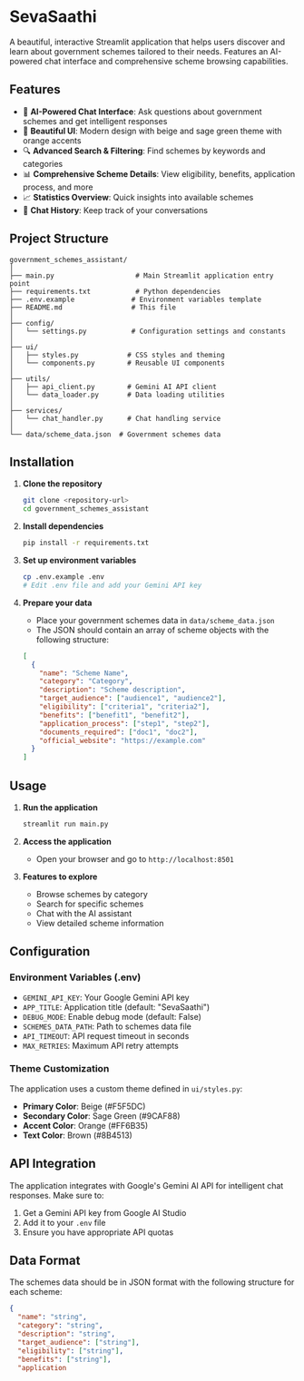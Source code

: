 # SevaSaathi

A beautiful, interactive Streamlit application that helps users discover and learn about government schemes tailored to their needs. Features an AI-powered chat interface and comprehensive scheme browsing capabilities.

## Features

- 🤖 **AI-Powered Chat Interface**: Ask questions about government schemes and get intelligent responses
- 🎨 **Beautiful UI**: Modern design with beige and sage green theme with orange accents
- 🔍 **Advanced Search & Filtering**: Find schemes by keywords and categories
- 📊 **Comprehensive Scheme Details**: View eligibility, benefits, application process, and more
- 📈 **Statistics Overview**: Quick insights into available schemes
- 💬 **Chat History**: Keep track of your conversations

## Project Structure

```
government_schemes_assistant/
│
├── main.py                    # Main Streamlit application entry point
├── requirements.txt           # Python dependencies
├── .env.example              # Environment variables template
├── README.md                 # This file
│
├── config/
│   └── settings.py           # Configuration settings and constants
│
├── ui/
│   ├── styles.py            # CSS styles and theming
│   └── components.py        # Reusable UI components
│
├── utils/
│   ├── api_client.py        # Gemini AI API client
│   └── data_loader.py       # Data loading utilities
│
├── services/
│   └── chat_handler.py      # Chat handling service
│
└── data/scheme_data.json  # Government schemes data
```

## Installation

1. **Clone the repository**
   ```bash
   git clone <repository-url>
   cd government_schemes_assistant
   ```

2. **Install dependencies**
   ```bash
   pip install -r requirements.txt
   ```

3. **Set up environment variables**
   ```bash
   cp .env.example .env
   # Edit .env file and add your Gemini API key
   ```

4. **Prepare your data**
   - Place your government schemes data in `data/scheme_data.json`
   - The JSON should contain an array of scheme objects with the following structure:
   ```json
   [
     {
       "name": "Scheme Name",
       "category": "Category",
       "description": "Scheme description",
       "target_audience": ["audience1", "audience2"],
       "eligibility": ["criteria1", "criteria2"],
       "benefits": ["benefit1", "benefit2"],
       "application_process": ["step1", "step2"],
       "documents_required": ["doc1", "doc2"],
       "official_website": "https://example.com"
     }
   ]
   ```

## Usage

1. **Run the application**
   ```bash
   streamlit run main.py
   ```

2. **Access the application**
   - Open your browser and go to `http://localhost:8501`

3. **Features to explore**
   - Browse schemes by category
   - Search for specific schemes
   - Chat with the AI assistant
   - View detailed scheme information

## Configuration

### Environment Variables (.env)

- `GEMINI_API_KEY`: Your Google Gemini API key
- `APP_TITLE`: Application title (default: "SevaSaathi")
- `DEBUG_MODE`: Enable debug mode (default: False)
- `SCHEMES_DATA_PATH`: Path to schemes data file
- `API_TIMEOUT`: API request timeout in seconds
- `MAX_RETRIES`: Maximum API retry attempts

### Theme Customization

The application uses a custom theme defined in `ui/styles.py`:
- **Primary Color**: Beige (#F5F5DC)
- **Secondary Color**: Sage Green (#9CAF88)
- **Accent Color**: Orange (#FF6B35)
- **Text Color**: Brown (#8B4513)

## API Integration

The application integrates with Google's Gemini AI API for intelligent chat responses. Make sure to:

1. Get a Gemini API key from Google AI Studio
2. Add it to your `.env` file
3. Ensure you have appropriate API quotas

## Data Format

The schemes data should be in JSON format with the following structure for each scheme:

```json
{
  "name": "string",
  "category": "string",
  "description": "string",
  "target_audience": ["string"],
  "eligibility": ["string"],
  "benefits": ["string"],
  "application